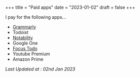 +++
title = "Paid apps"
date = "2023-01-02"
draft = false
+++

I pay for the following apps...
- [Grammarly](https://grammarly.com)
- Todoist
- [Notability](https://notability.com/)
- Google One
- [Focus Todo](https://www.focustodo.cn/)
- Youtube Premium
- Amazon Prime

*Last Updated at : 02nd Jan 2023*